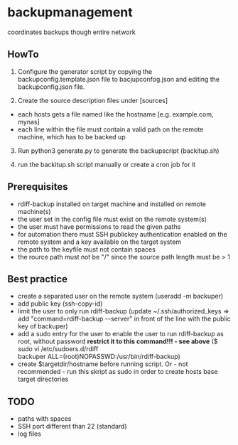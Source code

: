 # backupmanagement
coordinates backups though entire network


## HowTo

1. Configure the generator script by copying the backupconfig.template.json file to bacjupconfog.json and editing the backupconfig.json file.

2. Create the source description files under [sources]
* each hosts gets a file named like the hostname [e.g. example.com, mynas]
* each line within the file must contain a valid path on the remote machine, which has to be backed up


3. Run python3 generate.py to generate the backupscript (backitup.sh)

4. run the backitup.sh script manually or create a cron job for it


## Prerequisites

- rdiff-backup installed on target machine and installed on remote machine(s)
- the user set in the config file must exist on the remote system(s)
- the user must have permissions to read the given paths
- for automation there must SSH publickey authentication enabled on the remote system and a key available on the target system
- the path to the keyfile must not contain spaces
- the rource path must not be "/" since the source path length must be > 1

## Best practice

- create a separated user on the remote system (useradd -m backuper)
- add public key (ssh-copy-id)
- limit the user to only run rdiff-backup (update ~/.ssh/authorized_keys => add "command=rdiff-backup --server" in front of the line with the public key of backuper)
- add a sudo entry for the user to enable the user to run rdiff-backup as root, without password **restrict it to this command!!! - see above**
($ sudo vi /etc/sudoers.d/rdiff  
backuper  ALL=(root)NOPASSWD:/usr/bin/rdiff-backup)
- create $targetdir/hostname before running script. Or - not recommended - run this skript as sudo in order to create hosts base target directories

## TODO
- paths with spaces
- SSH port different than 22 (standard)
- log files
